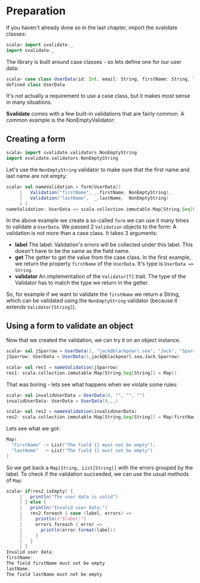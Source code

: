 # Preparation

If you haven't already done so in the last chapter, import the svalidate classes:

```scala
scala> import svalidate._
import svalidate._
```

The library is built around case classes - so lets define one for our user data:

```scala
scala> case class UserData(id: Int, email: String, firstName: String, lastName: String)
defined class UserData
```

It's not actually a requirement to use a case class, but it makes most sense in
many situations.

**Svalidate** comes with a few built-in validations that are fairly common.
A common example is the NonEmptyValidator:

## Creating a form

```scala
scala> import svalidate.validators.NonEmptyString
import svalidate.validators.NonEmptyString
```

Let's use the `NonEmptyString` validator to make sure that the first name
and last name are not empty:

```scala
scala> val nameValidation = form[UserData](
     |   Validation("firstName", _.firstName, NonEmptyString),
     |   Validation("lastName",  _.lastName,  NonEmptyString)
     | )
nameValidation: UserData => scala.collection.immutable.Map[String,Seq[String]] = <function1>
```

In the above example we create a so-called `form` we can use it many times to
validate a `UserData`. We passed 2 `Validation` objects to the form:
A validation is not more than a case class. It takes 3 arguments:
* **label** The label: Validation's errors will be collected under this label.
  This doesn't have to be the same as the field name.
* **get** The getter to get the value from the case class. In the first example,
  we return the property `firstName` of the `UserData`.
  It's type is `UserData => String`.
* **validator** An implementation of the `Validator[T]` trait. The type of the
  Validator has to match the type we return in the getter.

So, for example if we want to validate the `firstName` we return a String, which
can be validated using the `NonEmptyString` validator (because it extends
`Validator[String]`).

## Using a form to validate an object

Now that we created the validation, we can try it on an object instance.

```scala
scala> val jSparrow = UserData(1, "jack@blackpearl.sea", "Jack", "Sparrow")
jSparrow: UserData = UserData(1,jack@blackpearl.sea,Jack,Sparrow)

scala> val res1 = nameValidation(jSparrow)
res1: scala.collection.immutable.Map[String,Seq[String]] = Map()
```

That was boring - lets see what happens when we violate some rules:

```scala
scala> val invalidUserData = UserData(0, "", "", "")
invalidUserData: UserData = UserData(0,,,)

scala> val res2 = nameValidation(invalidUserData)
res2: scala.collection.immutable.Map[String,Seq[String]] = Map(firstName -> List(The field %s must not be empty), lastName -> List(The field %s must not be empty))
```

Lets see what we got:

```scala
Map(
  "firstName" -> List("The field {} must not be empty"),
  "lastName"  -> List("The field {} must not be empty")
)
```

So we get back a `Map[String, List[String]]` with the errors grouped by the
label. To check if the validation succeeded, we can use the usual methods of `Map`:

```scala
scala> if(res2.isEmpty) {
     |   println("The user data is valid")
     | } else {
     |   println("Invalid user data:")
     |   res2.foreach { case (label, errors) =>
     |     println(s"$label:")
     |     errors.foreach { error =>
     |       println(error.format(label))
     |     }
     |   }
     | }
Invalid user data:
firstName:
The field firstName must not be empty
lastName:
The field lastName must not be empty
``` 

